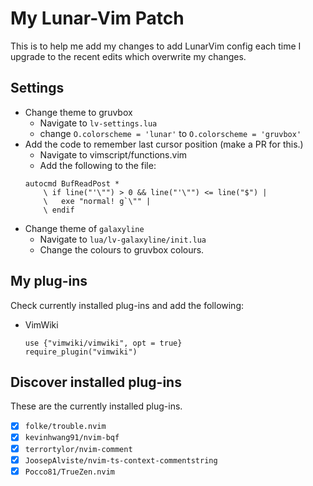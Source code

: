 # My Lunar-Vim Patch

This is to help me add my changes to add LunarVim config each time
I upgrade to the recent edits which overwrite my changes.

## Settings

- Change theme to gruvbox
  - Navigate to `lv-settings.lua`
  - change `O.colorscheme = 'lunar'` to `O.colorscheme = 'gruvbox'`
- Add the code to remember last cursor position (make a PR for this.)
    - Navigate to vimscript/functions.vim
    - Add the following to the file:
    ```
    autocmd BufReadPost *
        \ if line("'\"") > 0 && line("'\"") <= line("$") |
        \   exe "normal! g`\"" |
        \ endif
    ```
- Change theme of `galaxyline`
  - Navigate to `lua/lv-galaxyline/init.lua`
  - Change the colours to gruvbox colours.
## My plug-ins

Check currently installed plug-ins and add the following:

- VimWiki
    ```
    use {"vimwiki/vimwiki", opt = true}   
    require_plugin("vimwiki")
    ```

## Discover installed plug-ins

These are the currently installed plug-ins.

- [x] `folke/trouble.nvim`
- [x] `kevinhwang91/nvim-bqf`
- [x] `terrortylor/nvim-comment`
- [x] `JoosepAlviste/nvim-ts-context-commentstring`
- [x] `Pocco81/TrueZen.nvim`
